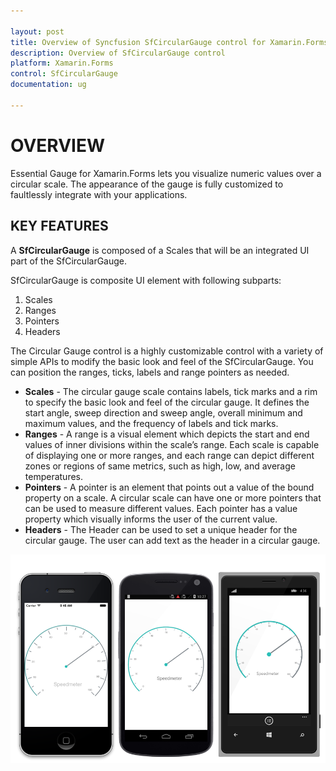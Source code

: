 ```yaml
---

layout: post
title: Overview of Syncfusion SfCircularGauge control for Xamarin.Forms
description: Overview of SfCircularGauge control
platform: Xamarin.Forms
control: SfCircularGauge
documentation: ug

---
```


# OVERVIEW

Essential Gauge for Xamarin.Forms lets you visualize numeric values over a circular scale. The appearance of the gauge is fully customized to faultlessly integrate with your applications.

## KEY FEATURES

A **SfCircularGauge** is composed of a Scales that will be an integrated UI part of the SfCircularGauge.

SfCircularGauge is composite UI element with following subparts:

1. Scales
2. Ranges
3. Pointers
4. Headers

The Circular Gauge control is a highly customizable control with a variety of simple APIs to modify the basic look and feel of the SfCircularGauge. You can position the ranges, ticks, labels and range pointers as needed.

* **Scales** - The circular gauge scale contains labels, tick marks and a rim to specify the basic look and feel of the circular gauge. It defines the start angle, sweep direction and sweep angle, overall minimum and maximum values, and the frequency of labels and tick marks.
* **Ranges** - A range is a visual element which depicts the start and end values of inner divisions within the scale’s range. Each scale is capable of displaying one or more ranges, and each range can depict different zones or regions of same metrics, such as high, low, and average temperatures.
* **Pointers** - A pointer is an element that points out a value of the bound property on a scale. A circular scale can have one or more pointers that can be used to measure different values. Each pointer has a value property which visually informs the user of the current value.
* **Headers** - The Header can be used to set a unique header for the circular gauge. The user can add text as the header in a circular gauge.

![](overview_images/overview.png)